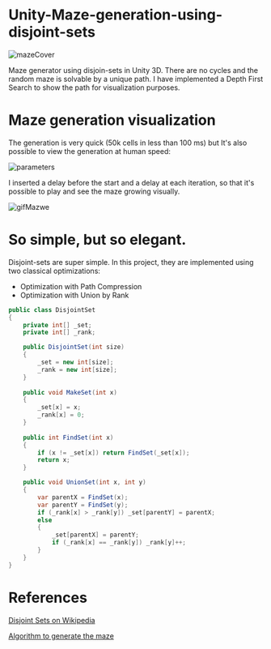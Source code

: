 # Unity-Maze-generation-using-disjoint-sets

![mazeCover](https://user-images.githubusercontent.com/72280379/196811359-9cd38f5f-e00a-485b-b4bd-922bd84081d0.jpg)

Maze generator using disjoin-sets in Unity 3D. 
There are no cycles and the random maze is solvable by a unique path. I have implemented a Depth First Search to show the path for visualization purposes.

# Maze generation visualization

The generation is very quick (50k cells in less than 100 ms) but It's also possible to view the generation at human speed: 

![parameters](https://user-images.githubusercontent.com/72280379/197043839-c21b8e2f-d337-411e-b5f6-59e9c8c78c2c.jpg)


I inserted a delay before the start and a delay at each iteration, so that it's possible to play and see the maze growing visually.

![gifMazwe](https://user-images.githubusercontent.com/72280379/196811398-d209820e-3bfb-4014-a763-bdb0f0c3d346.gif)


# So simple, but so elegant.

Disjoint-sets are super simple. In this project, they are implemented using two classical optimizations: 
- Optimization with Path Compression
- Optimization with Union by Rank 

````C#
public class DisjointSet 
{
    private int[] _set;
    private int[] _rank;

    public DisjointSet(int size)
    {
        _set = new int[size];
        _rank = new int[size];
    }
    
    public void MakeSet(int x)
    {
        _set[x] = x;
        _rank[x] = 0;
    }
    
    public int FindSet(int x)
    {
        if (x != _set[x]) return FindSet(_set[x]);
        return x;
    }

    public void UnionSet(int x, int y)
    {
        var parentX = FindSet(x);
        var parentY = FindSet(y);
        if (_rank[x] > _rank[y]) _set[parentY] = parentX;
        else
        {
            _set[parentX] = parentY;
            if (_rank[x] == _rank[y]) _rank[y]++;
        }
    }
}
````

# References 

[Disjoint Sets on Wikipedia](https://en.wikipedia.org/wiki/Disjoint-set_data_structure#Merging_two_sets)

[Algorithm to generate the maze](https://en.wikipedia.org/wiki/Maze_generation_algorithm#Randomized_Kruskal's_algorithm)
